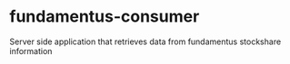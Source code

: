 # fundamentus-consumer
Server side application that retrieves data from fundamentus stockshare information
